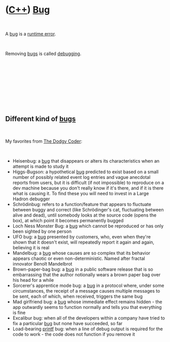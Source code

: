 



 

 

 

 

 

([C++](Cpp.htm)) [Bug](CppBug.htm)
==================================

 

A [bug](CppBug.htm) is a [runtime error](CppRuntimeError.htm).

 

Removing [bugs](CppBug.htm) is called [debugging](CppDebug.htm).

 

 

 

 

 

Different kind of [bugs](CppBug.htm)
------------------------------------

 

My favorites from [The Dodgy
Coder](http://www.dodgycoder.net/2011/11/yoda-conditions-pokemon-exception.html):

 

-   Heisenbug: a [bug](CppBug.htm) that disappears or alters its
    characteristics when an attempt is made to study it
-   Higgs-Bugson: a hypothetical [bug](CppBug.htm) predicted to exist
    based on a small number of possibly related event log entries and
    vague anecdotal reports from users, but it is difficult (if
    not impossible) to reproduce on a dev machine because you don't
    really know if it's there, and if it is there what is causing it. To
    find these you will need to invest in a Large Hadron debugger
-   Schrödinbug: refers to a function/feature that appears to fluctuate
    between buggy and correct (like Schrödinger's cat, fluctuating
    between alive and dead), until somebody looks at the source code
    (opens the box), at which point it becomes permanently bugged
-   Loch Ness Monster Bug: a [bug](CppBug.htm) which cannot be
    reproduced or has only been sighted by one person
-   UFO bug: a [bug](CppBug.htm) presented by customers, who, even when
    they're shown that it doesn't exist, will repeatedly report it again
    and again, believing it is real
-   Mandelbug: a [bug](CppBug.htm) whose causes are so complex that its
    behavior appears chaotic or even non-deterministic. Named after
    fractal innovator Benoît Mandelbrot
-   Brown-paper-bag bug: a [bug](CppBug.htm) in a public software
    release that is so embarrassing that the author notionally wears a
    brown paper bag over his head for a while
-   Sorcerer's apprentice mode bug: a [bug](CppBug.htm) in a protocol
    where, under some circumstances, the receipt of a message causes
    multiple messages to be sent, each of which, when received, triggers
    the same bug
-   Mad girlfriend bug: a [bug](CppBug.htm) whose immediate effect
    remains hidden - the app outwardly seems to function normally and
    tells you that everything is fine
-   Excalibur bug: when all of the developers within a company have
    tried to fix a particular [bug](CppBug.htm) but none have succeeded,
    so far
-   Load-bearing [printf](CppPrintf.htm) bug: when a line of debug
    output is required for the code to work - the code does not function
    if you remove it

 

 

 

 

 





 



